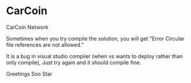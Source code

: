 # CarCoin
CarCoin Network

Sometimes when you try compile the solution, you will get 
"Error		Circular file references are not allowed."

It is a bug in visual studio compiler (when vs wants to deploy rather than only compile),
Just try again and it should compile fine.


Greetings
Soo Star
